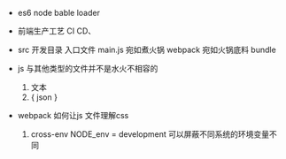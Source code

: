 - es6 node bable loader
- 前端生产工艺 CI CD、
- src 开发目录
  入口文件 main.js  宛如煮火锅
  webpack 宛如火锅底料
  bundle
- js 与其他类型的文件并不是水火不相容的
  1. 文本 
  2. { json }


- webpack 如何让js 文件理解css


  1. cross-env NODE_env = development
    可以屏蔽不同系统的环境变量不同
     
